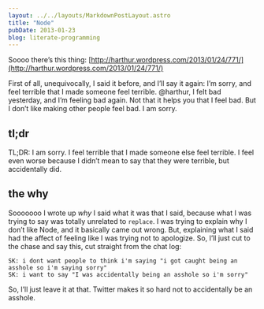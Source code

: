 ```yaml
---
layout: ../../layouts/MarkdownPostLayout.astro
title: "Node"
pubDate: 2013-01-23
blog: literate-programming
---
```



Soooo there’s this thing: [http://harthur.wordpress.com/2013/01/24/771/](http://harthur.wordpress.com/2013/01/24/771/)

First of all, unequivocally, I said it before, and I’ll say it again: I’m sorry, and feel terrible that I made someone feel terrible. @harthur, I felt bad yesterday, and I’m feeling bad again. Not that it helps you that I feel bad. But I don’t like making other people feel bad. I am sorry.

## tl;dr

TL;DR: I am sorry. I feel terrible that I made someone else feel terrible. I feel even worse because I didn’t mean to say that they were terrible, but accidentally did.

## the why

Sooooooo I wrote up *why* I said what it was that I said, because what I was trying to say was totally unrelated to `replace`. I was trying to explain why I don’t like Node, and it basically came out wrong. But, explaining what I said had the affect of feeling like I was trying not to apologize. So, I’ll just cut to the chase and say this, cut straight from the chat log:

```
SK: i dont want people to think i'm saying "i got caught being an asshole so i'm saying sorry"
SK: i want to say "I was accidentally being an asshole so i'm sorry"
```

So, I’ll just leave it at that. Twitter makes it so hard not to accidentally be an asshole.
